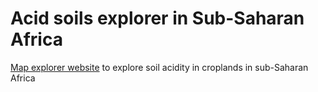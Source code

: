 # Acid soils explorer in Sub-Saharan Africa
[Map explorer website](https://spalmas.shinyapps.io/acidsoils-explorer/) to explore soil acidity in croplands in sub-Saharan Africa

##
